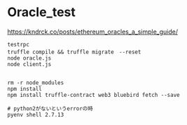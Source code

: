 # Oracle_test
https://kndrck.co/posts/ethereum_oracles_a_simple_guide/

```
testrpc
truffle compile && truffle migrate　--reset
node oracle.js
node client.js


rm -r node_modules
npm install
npm install truffle-contract web3 bluebird fetch --save

# python2がないというerrorの時
pyenv shell 2.7.13
```